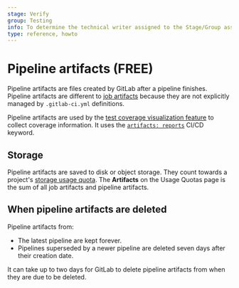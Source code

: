 ```yaml
---
stage: Verify
group: Testing
info: To determine the technical writer assigned to the Stage/Group associated with this page, see https://about.gitlab.com/handbook/engineering/ux/technical-writing/#assignments
type: reference, howto
---
```


# Pipeline artifacts **(FREE)**

Pipeline artifacts are files created by GitLab after a pipeline finishes. Pipeline artifacts are
different to [job artifacts](job_artifacts.md) because they are not explicitly managed by
`.gitlab-ci.yml` definitions.

Pipeline artifacts are used by the [test coverage visualization feature](../../user/project/merge_requests/test_coverage_visualization.md)
to collect coverage information. It uses the [`artifacts: reports`](../yaml/index.md#artifactsreports) CI/CD keyword.

## Storage

Pipeline artifacts are saved to disk or object storage. They count towards a project's [storage usage quota](../../user/usage_quotas.md#storage-usage-quota).
The **Artifacts** on the Usage Quotas page is the sum of all job artifacts and pipeline artifacts.

## When pipeline artifacts are deleted

Pipeline artifacts from:

- The latest pipeline are kept forever.
- Pipelines superseded by a newer pipeline are deleted seven days after their creation date.

It can take up to two days for GitLab to delete pipeline artifacts from when they are due to be
deleted.
